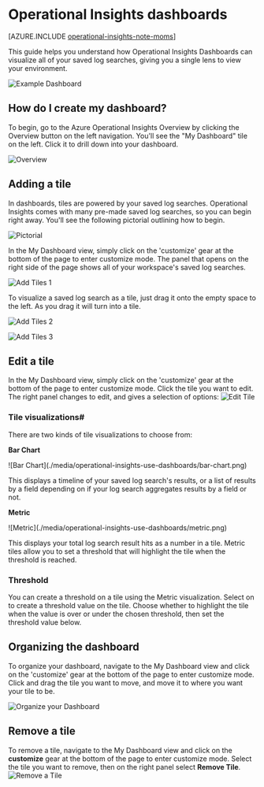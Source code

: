<properties
	pageTitle="Operational Insights dashboards"
	description="Informational article on basic dashboard usage for Operational Insights"
	services="operational-insights"
	documentationCenter=""
	authors="ehissey"
	manager="jwhit"
	editor=""/>

<tags
	ms.service="operational-insights"
	ms.workload="na"
	ms.tgt_pltfrm="na"
	ms.devlang="na"
	ms.topic="article"
	ms.date="07/02/2015"
	ms.author="evanhi"/>

# Operational Insights dashboards

[AZURE.INCLUDE [operational-insights-note-moms](../../includes/operational-insights-note-moms.md)]

This guide helps you understand how Operational Insights Dashboards can visualize all of your saved log searches, giving you a single lens to view your environment.

![Example Dashboard](./media/operational-insights-use-dashboards/example-dash.png)

## How do I create my dashboard?

To begin, go to the Azure Operational Insights Overview by clicking the Overview button on the left navigation. You'll see the "My Dashboard" tile on the left. Click it to drill down into your dashboard.

![Overview](./media/operational-insights-use-dashboards/overview.png)



## Adding a tile

In dashboards, tiles are powered by your saved log searches. Operational Insights comes with many pre-made saved log searches, so you can begin right away. You'll see the following pictorial outlining how to begin.

![Pictorial](./media/operational-insights-use-dashboards/pictorial.png)

In the My Dashboard view, simply click on the 'customize' gear at the bottom of the page to enter customize mode. The panel that opens on the right side of the page shows all of your workspace's saved log searches.

![Add Tiles 1](./media/operational-insights-use-dashboards/add-tile1.png)

To visualize a saved log search as a tile, just drag it onto the empty space to the left. As you drag it will turn into a tile.

![Add Tiles 2](./media/operational-insights-use-dashboards/add-tile2.png)

![Add Tiles 3](./media/operational-insights-use-dashboards/add-tile3.png)


## Edit a tile

In the My Dashboard view, simply click on the 'customize' gear at the bottom of the page to enter customize mode. Click the tile you want to edit. The right panel changes to edit, and gives a selection of options:
![Edit Tile](./media/operational-insights-use-dashboards/edit-tile.png)

### Tile visualizations#
There are two kinds of tile visualizations to choose from:

**Bar Chart**
<p>
![Bar Chart](./media/operational-insights-use-dashboards/bar-chart.png)

This displays a timeline of your saved log search's results, or a list of results by a field depending on if your log search aggregates results by a field or not.

**Metric**
<p>
![Metric](./media/operational-insights-use-dashboards/metric.png)

This displays your total log search result hits as a number in a tile. Metric tiles allow you to set a threshold that will highlight the tile when the threshold is reached.

### Threshold
You can create a threshold on a tile using the Metric visualization. Select on to create a threshold value on the tile. Choose whether to highlight the tile when the value is over or under the chosen threshold, then set the threshold value below.

## Organizing the dashboard
To organize your dashboard, navigate to the My Dashboard view and click on the 'customize' gear at the bottom of the page to enter customize mode. Click and drag the tile you want to move, and move it to where you want your tile to be.

![Organize your Dashboard](./media/operational-insights-use-dashboards/organize.png)

## Remove a tile
To remove a tile, navigate to the My Dashboard view and click on the **customize** gear at the bottom of the page to enter customize mode. Select the tile you want to remove, then on the right panel select **Remove Tile**.
![Remove a Tile](./media/operational-insights-use-dashboards/remove-tile.png)
